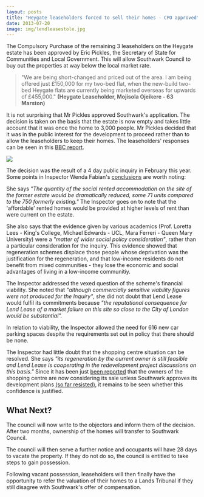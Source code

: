 ```yaml
---
layout: posts
title: "Heygate leaseholders forced to sell their homes - CPO approved"
date: 2013-07-20
image: img/lendleasestole.jpg
---
```

The Compulsory Purchase of the remaining 3 leaseholders on the Heygate estate has been approved by Eric Pickles, the Secretary of State for Communities and Local Government. This will allow Southwark Council to buy out the properties at way below the local market rate. 

> "We are being short-changed and priced out of the area. I am being offered just £150,000 for my two-bed flat, when the new-build two-bed Heygate flats are currently being marketed overseas for upwards of £455,000." __(Heygate Leaseholder, Mojisola Ojeikere - 63 Marston)__

It is not surprising that Mr Pickles approved Southwark's application. The decision is taken on the basis that the estate is now empty and takes little account that it was once the home to 3,000 people. Mr Pickles decided that it was in the public interest for the development to proceed rather than to allow the leaseholders to keep their homes. The leaseholders' responses can be seen in this [BBC report](https://www.bbc.co.uk/news/uk-england-london-23371735).

![](https://southwarknotes.files.wordpress.com/2012/09/418865_406280396101674_377969546_n.jpg)

The decision was the result of a 4 day public inquiry in February this year. Some points in Inspector Wenda Fabian's [conclusions](https://crappistmartin.github.io/images/Heygate_CPO_Inspectors_Report.pdf) are worth noting:

She says _"The quantity of the social rented accommodation on the site of the former estate would be dramatically reduced, some 71 units compared to the 750 formerly existing."_ The Inspector goes on to note that the 'affordable' rented homes would be provided at higher levels of rent than were current on the estate. 

She also says that the evidence given by various academics (Prof. Loretta Lees - King's College, Michael Edwards - UCL, Mara Ferreri - Queen Mary University) were a _"matter of wider social policy consideration"_, rather than a particular consideration for the inquiry. This evidence showed that regeneration schemes displace those people whose deprivation was the justification for the regeneration, and that low-income residents do not benefit from mixed communities - they lose the economic and social advantages of living in a low-income communitiy. 

The Inspector addressed the vexed question of the scheme's financial viability. She noted that _"although commercially sensitive viability figures were not produced for the Inquiry"_, she did not doubt that Lend Lease would fulfil its commitments because _"the reputational consequence for Lend Lease of a market failure on this site so close to the City of London would be substantial"._ 

In relation to viability, the Inspector allowed the need for 616 new car parking spaces despite the requirements set out in policy that there should be none.

The Inspector had little doubt that the shopping centre situation can be resolved. She says _"its regeneration by the current owner is still feasible and Lend Lease is cooperating in the redevelopment project discussions on this basis."_ Since it has been just [been reported](https://www.london-se1.co.uk/news/view/6937) that the owners of the shopping centre are now considering its sale unless Southwark approves its development plans [(so far resisted)](https://www.london-se1.co.uk/news/view/6808), it remains to be seen whether this confidence is justified.   

## What Next?
The council will now write to the objectors and inform them of the decision. After two months, ownership of the homes will transfer to Southwark Council.

The council will then serve a further notice and occupants will have 28 days to vacate the property. If they do not do so, the council is entitled to take steps to gain possession.

Following vacant possession, leaseholders will then finally have the opportunity to refer the valuation of their homes to a Lands Tribunal if they still disagree with Southwark's offer of compensation.  
